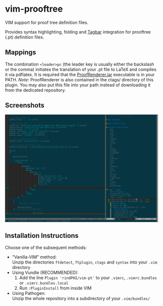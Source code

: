 # vim-prooftree

VIM support for proof tree definition files.

Provides syntax highlighting, folding and [Tagbar](https://github.com/majutsushi/tagbar/)
integration for prooftree (.pt) definition files.

## Mappings

The combination `<leader>pc` (the leader key is usually either the backslash or the comma)
initiates the translation of your .pt file to LaTeX and compiles it via pdflatex. It is required
that the [ProofRenderer.jar](https://github.com/rindPHI/ProofRenderer) executable is in your PATH.
*Note*: ProofRenderer is also contained in the ctags/ directory of this plugin. You may also put
this file into your path instead of downloading it from the dedicated repository.

## Screenshots

![Screenshot](Screenshot_1.png?raw=true)

## Installation Instructions

Choose one of the subsequent methods:

* "Vanilla-VIM" method:  
  Unzip the directories `ftdetect`, `ftplugin`, `ctags` and `syntax` into your `.vim` directory
* Using Vundle (RECOMMENDED):  
  1. Add the line `Plugin 'rindPHI/vim-pt'` to your `.vimrc`, `.vimrc.bundles` or `.vimrc.bundles.local`
  2. Run `:PluginInstall` from inside VIM
* Using Pathogen:  
  Unzip the whole repository into a subdirectory of your `.vim/bundles/`

